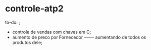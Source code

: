 # controle-atp2
to-do: ;
- controle de vendas com chaves em C;
- aumento de preco por Fornecedor ----- aumentando de todos os produtos dele;
